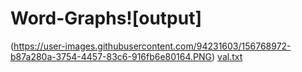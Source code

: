 # Word-Graphs![output]

(https://user-images.githubusercontent.com/94231603/156768972-b87a280a-3754-4457-83c6-916fb6e80164.PNG)
[val.txt](https://github.com/assoumaaa/Word-Graphs/files/8186092/val.txt)
